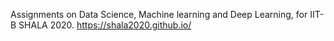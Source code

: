 Assignments on Data Science, Machine learning and Deep Learning, for IIT-B SHALA 2020.
https://shala2020.github.io/ 

